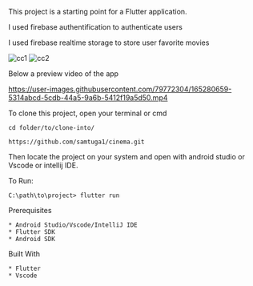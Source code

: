 This project is a starting point for a Flutter application.

I used firebase authentification to authenticate users

I used firebase realtime storage to store user favorite movies

![cc1](https://user-images.githubusercontent.com/79772304/165280296-b920661f-22da-4df5-ac04-2dcadca68268.png)
![cc2](https://user-images.githubusercontent.com/79772304/165280307-579e0443-0b81-48a8-ac46-da147a99151c.png)

Below a preview video of the app

https://user-images.githubusercontent.com/79772304/165280659-5314abcd-5cdb-44a5-9a6b-5412f19a5d50.mp4

To clone this project, open your terminal or cmd
```
cd folder/to/clone-into/
```
```
https://github.com/samtuga1/cinema.git
```
Then locate the project on your system and open with android studio or Vscode or intellij IDE.

To Run:
```
C:\path\to\project> flutter run
```

Prerequisites
```
* Android Studio/Vscode/IntelliJ IDE
* Flutter SDK
* Android SDK
```
Built With
```
* Flutter
* Vscode
```
